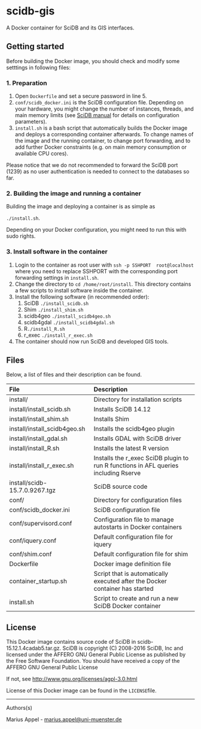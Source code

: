 # scidb-gis
A Docker container for SciDB and its GIS interfaces.

## Getting started


Before building the Docker image, you should check and modify some setttings in following files:

### 1. Preparation
1. Open `Dockerfile` and set a secure password in line 5.
2. `conf/scidb_docker.ini` is the SciDB configuration file. Depending on your hardware, you might change the number of instances, threads, and main memory limits (see [SciDB manual](http://www.paradigm4.com/HTMLmanual/14.8/scidb_ug/ch02s06s02.html) for details on configuration parameters).
3. `install.sh` is a bash script that automatically builds the Docker image and deploys a corresponding container afterwards. To change names of the image and the running container, to change port forwarding, and to add further Docker constraints (e.g. on main memory consumption or available CPU cores).

Please notice that we do not recommended to forward the SciDB port (1239) as no user authentication is needed to connect to the databases so far.

### 2. Building the image and running a container
Building the image and deploying a container is as simple as

`./install.sh`.

Depending on your Docker configuration, you might need to run this with sudo rights.



### 3. Install software in the container

1. Login to the container as root user with `ssh -p SSHPORT  root@localhost` where you need to replace SSHPORT with the corresponding port forwarding settings in `install.sh`. 
2. Change the directory to `cd /home/root/install`. This directory contains a few scripts to install software inside the container.
3. Install the following software (in recommended order):
    1. SciDB `./install_scidb.sh`
	2. Shim `./install_shim.sh`
	3. scidb4geo `./install_scidb4geo.sh`
	4. scidb4gdal `./install_scidb4gdal.sh`
	5. R`./install_R.sh`
	6. r_exec `./install_r_exec.sh`
4. The container should now run SciDB and developed GIS tools.




## Files
Below, a list of files and their description can be found.

| File        | Description           |
| :------------- | :-------------------------------------------------------| 
| install/ | Directory for installation scripts |
| install/install_scidb.sh | Installs SciDB 14.12 |
| install/install_shim.sh | Installs Shim |
| install/install_scidb4geo.sh | Installs the scidb4geo plugin |
| install/install_gdal.sh | Installs GDAL with SciDB driver |
| install/install_R.sh | Installs the latest R version  |
| install/install_r_exec.sh | Installs the r_exec SciDB plugin to run R functions in AFL queries including Rserve |
| install/scidb-15.7.0.9267.tgz| SciDB source code |
| conf/ | Directory for configuration files |
| conf/scidb_docker.ini | SciDB configuration file |
| conf/supervisord.conf | Configuration file to manage autostarts in Docker containers |
| conf/iquery.conf | Default configuration file for iquery |
| conf/shim.conf | Default configuration file for shim |
| Dockerfile | Docker image definition file |
| container_startup.sh | Script that is automatically executed after the Docker container has started  |
| install.sh | Script to create and run a new SciDB Docker container  |



## License
This Docker image contains source code of SciDB in scidb-15.12.1.4cadab5.tar.gz. SciDB is copyright (C) 2008-2016 SciDB, Inc and licensed
under the AFFERO GNU General Public License as published by the Free Software Foundation. You should have received a copy of the AFFERO GNU General Public License

If not, see <http://www.gnu.org/licenses/agpl-3.0.html>

License of this Docker image can be found in the `LICENSE`file.

----

Authors(s)

Marius Appel - marius.appel@uni-muenster.de
